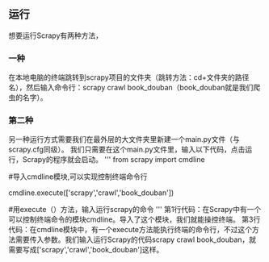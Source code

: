 ## 运行
想要运行Scrapy有两种方法，
### 一种
在本地电脑的终端跳转到scrapy项目的文件夹（跳转方法：cd+文件夹的路径名），然后输入命令行：scrapy crawl book_douban（book_douban就是我们爬虫的名字）。
### 第二种
另一种运行方式需要我们在最外层的大文件夹里新建一个main.py文件（与scrapy.cfg同级）。
我们只需要在这个main.py文件里，输入以下代码，点击运行，Scrapy的程序就会启动。
'''
from scrapy import cmdline

#导入cmdline模块,可以实现控制终端命令行

cmdline.execute(['scrapy','crawl','book_douban'])

#用execute（）方法，输入运行scrapy的命令
'''
第1行代码：在Scrapy中有一个可以控制终端命令的模块cmdline。导入了这个模块，我们就能操控终端。
第3行代码：在cmdline模块中，有一个execute方法能执行终端的命令行，不过这个方法需要传入参数。我们输入运行Scrapy的代码scrapy crawl book_douban，就需要写成['scrapy','crawl','book_douban']这样。

